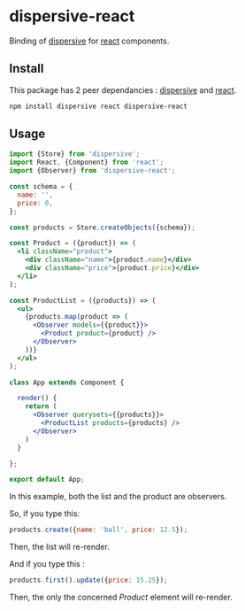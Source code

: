 # dispersive-react

Binding of [dispersive](http://github.com/dawee/dispersive) for [react](http://github.com/facebook/react) components.

## Install

This package has 2 peer dependancies : [dispersive](http://github.com/dawee/dispersive) and [react](http://github.com/facebook/react).

```sh
npm install dispersive react dispersive-react
```

## Usage

```jsx
import {Store} from 'dispersive';
import React, {Component} from 'react';
import {Observer} from 'dispersive-react';

const schema = {
  name: '',
  price: 0,
};

const products = Store.createObjects({schema});

const Product = ({product}) => (
  <li className="product">
    <div className="name">{product.name}</div>
    <div className="price">{product.price}</div>
  </li>
);

const ProductList = ({products}) => (
  <ul>
    {products.map(product => (
      <Observer models={{product}}>
        <Product product={product} />
      </Observer>
    ))}
  </ul>
);

class App extends Component {

  render() {
    return (
      <Observer querysets={{products}}>
        <ProductList products={products} />
      </Observer>
    )
  }

};

export default App;
```

In this example, both the list and the product are observers.

So, if you type this:

```js
products.create({name: 'ball', price: 12.5});
```

Then, the list will re-render.

And if you type this :

```js
products.first().update({price: 15.25});
```

Then, the only the concerned _Product_ element will re-render.
